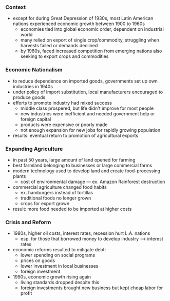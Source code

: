 ### Context
- except for during Great Depression of 1930s, most Latin American nations experienced economic growth between 1900 to 1960s
	- economies tied into global economic order, dependent on industrial world
	- many relied on export of single crop/commodity, struggling when harvests failed or demands declined
	- by 1960s, faced increased competition from emerging nations also seeking to export crops and commodities
### Economic Nationalism
- to reduce dependence on imported goods, governments set up own industries in 1940s
- under policy of import substitution, local manufacturers encouraged to produce goods
- efforts to promote industry had mixed success
	- middle class prospered, but life didn't improve for most people
	- new industries were inefficient and needed government help or foreign capital
	- products were expensive or poorly made
	- not enough expansion for new jobs for rapidly growing population
- results: eventual return to promotion of agricultural exports
### Expanding Agriculture
- in past 50 years, large amount of land opened for farming
- best farmland belonging to businesses or large commercial farms
- modern technology used to develop land and create food-processing plants
	- cost of environmental damage — ex. Amazon Rainforest destruction
- commercial agriculture changed food habits
	- ex. hamburgers instead of tortillas
	- traditional foods no longer grown
	- crops for export grown
- result: more food needed to be imported at higher costs
### Crisis and Reform
- 1980s, higher oil costs, interest rates, recession hurt L.A. nations
	- esp. for those that borrowed money to develop industry —> interest rates
- economic reforms resulted to mitigate debt:
	- lower spending on social programs
	- prices on goods
	- lower investment in local businesses
	- foreign investment
- 1990s, economic growth rising again
	- living standards dropped despite this
	- foreign investments brought new business but kept cheap labor for profit